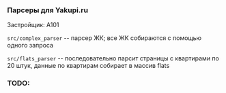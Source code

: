 ### Парсеры для Yakupi.ru

Застройщик: A101

`src/complex_parser` -- парсер ЖК; все ЖК собираются с помощью одного запроса

`src/flats_parser` -- последовательно парсит страницы с квартирами по 20 штук, данные по квартирам собирает в массив flats

### TODO: 
